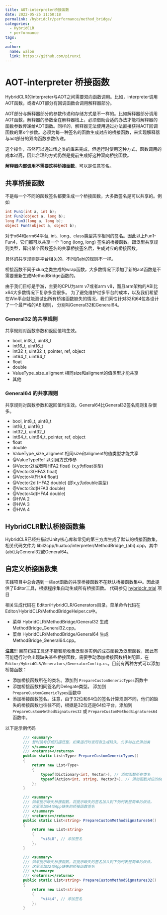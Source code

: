 ```yaml
---
title: AOT-interpreter桥接函数
date: 2022-05-25 11:50:18
permalink: /hybridclr/performance/method_bridge/
categories:
  - HybridCLR
  - performance
tags:
  - 
author: 
  name: walon
  link: https://github.com/pirunxi
---
```

# AOT-interpreter 桥接函数

HybridCLR的interpreter与AOT之间需要双向函数调用。比如，interpreter调用AOT函数，或者AOT部分有回调函数会调用解释器部分。

AOT部分与解释器部分的参数传递和存储方式是不一样的。比如解释器部分调用AOT函数，解释器的参数全在解释器栈上，必须借助合适的办法才能将解释器的函数参数传递给AOT函数。同样的，解释器无法使用通过办法直接获得AOT回调函数的第x个参数。必须为每一种签名的函数生成对应的桥接函数，来实现解释器与aot部分的双向函数参数传递。

这个操作，虽然可以通过ffi之类的库来完成，但运行时使用这种方式，函数调用的成本过高，因此合理的方式仍然是提前生成好这种双向桥接函数。

**解释器内部调用不需要这种桥接函数**，可以是任意签名。

## 共享桥接函数

不是每一个不同的函数签名都要生成一个桥接函数，大多数签名是可以共享的。例如

```csharp
int Fun1(int a, int b);
int Fun2(object a, long b);
long Fun3(long a, long b);
object Fun4(object a, object b);
```

对于x64和arm64平台, int、long、class类型共享相同的签名。因此以上Fun1-Fun4，它们都可以共享一个 "long (long, long) 签名的桥接函数。跟泛型共享规则类型，算出某个函数签名的共享桥接签名后，生成对应的桥接函数。

具体的共享规则是平台相关的，不同的abi的规则不一样。

桥接函数不同于xlua之类生成的wrap函数，大多数情况下添加了新的aot函数是不需要重新生成MethodBridge函数的。

由于我们目标是手游，主要的CPU为arm v7或者arm v8，而且arm架构的ABI比x64大多数情况下复杂多变很多。
为了避免维护过多平台的成本，以及我们希望在Win平台就能测试出所有桥接函数缺失的情况，我们索性针对32和64位各设计了一个最严格的ABI规则，
分别叫General32和General64。

### General32 的共享规则

共享规则对函数参数和返回值均生效。

- bool, int8_t, uint8_t
- int16_t, uint16_t
- int32_t, uint32_t, pointer, ref, object
- int64_t, uint64_t
- float
- double
- ValueType_size_aligment 相同size和aligment的值类型才能共享
- 其他


### General64 的共享规则

共享规则对函数参数和返回值均生效。General64比General32签名规则复杂很多。

- bool, int8_t, uint8_t
- int16_t, uint16_t
- int32_t, uint32_t
- int64_t, uint64_t, pointer, ref, object
- float
- double
- ValueType_size_aligment 相同size和aligment的值类型才能共享
- @ValueTypeRef 以引用方式传参
- @Vector2(或者叫HFA2 float) (x,y为float类型)
- @Vector3(HFA3 float)
- @Vector4(FHA4 float)
- @Vector2d (HFA2 double) (即x,y为double类型)
- @Vector3d(HFA3 double)
- @Vector4d(HFA4 double)
- @HVA 2
- @HVA 3
- @HVA 4


## HybridCLR默认桥接函数集

HybridCLR已经扫描过Unity核心库和常见的第三方库生成了默认的桥接函数集，相关代码文件为 libil2cpp/huatuo/interpreter/MethodBridge_{abi}.cpp，其中{abi}为General32或General64。

## 自定义桥接函数集

实践项目中总会遇到一些aot函数的共享桥接函数不在默认桥接函数集中。因此提供了Editor工具，根据程序集自动生成所有桥接函数。 代码参见 [hybridclr_trial](https://github.com/focus-creative-games/hybridclr_trial) 项目

相关生成代码在 Editor/HybridCLR/Generators目录。菜单命令代码在Editor/HybridCLR/MethodBridgeHelper.cs中。

- 菜单 HybridCLR/MethodBridge/General32 生成 MethodBridge_General32.cpp。
- 菜单 HybridCLR/MethodBridge/General64 生成 MethodBridge_General64.cpp。


**注意**!!! 目前扫描工具还不能智能收集泛型类实例的成员函数及泛型函数，因此有可能运行时会出现缺失某些桥接函数，需要手动添加桥接函数相关配置，在 `Editor/HybridCLR/Generators/GeneratorConfig.cs`。目前有两种方式可以添加桥接函数：

- 添加桥接函数所在的类名。添加到 `PrepareCustomGenericTypes`函数中
- 添加桥接函数相同签名的Delegate类型。 添加到 `PrepareCustomGenericTypes`函数中
- 添加桥接函数签名。注意，由于32位和64位的签名计算规则不同，他们的缺失的桥接函数也往往不同，根据是32位还是64位平台，添加到 `PrepareCustomMethodSignatures32` 或 `PrepareCustomMethodSignatures64` 函数中。

以下是示例代码

```csharp
        /// <summary>
        /// 暂时没有仔细扫描泛型，如果运行时发现有生成缺失，先手动在此添加类
        /// </summary>
        /// <returns></returns>
        public static List<Type> PrepareCustomGenericTypes()
        {
            return new List<Type>
            {
                typeof(Dictionary<int, Vector>), // 添加函数所在类名
                typeof(Action<int, string, Vector3>), // 添加函数对应的delegate类型
            };
        }

        /// <summary>
        /// 如果提示缺失桥接函数，将提示缺失的签名加入到下列列表是简单的做法。
        /// 这里添加64位App缺失的桥接函数签名
        /// </summary>
        /// <returns></returns>
        public static List<string> PrepareCustomMethodSignatures64()
        {
            return new List<string>
            {
                "vi8i8", // 添加签名
            };
        }

        /// <summary>
        /// 如果提示缺失桥接函数，将提示缺失的签名加入到下列列表是简单的做法。
        /// 这里添加32位App缺失的桥接函数签名
        /// </summary>
        /// <returns></returns>
        public static List<string> PrepareCustomMethodSignatures32()
        {
            return new List<string>
            {
                "vi4i4", // 添加签名
            };
        }
```
